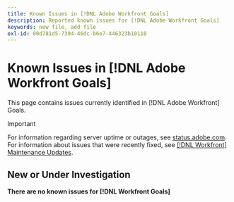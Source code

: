 ```yaml
---
title: Known Issues in [!DNL Adobe Workfront Goals]
description: Reported known issues for [!DNL Adobe Workfront Goals]
keywords: new file, add file
exl-id: 00d781d5-7394-46dc-b6e7-446323b10118
---
```

# Known Issues in [!DNL Adobe Workfront Goals]

This page contains issues currently identified in [!DNL Adobe Workfront] Goals.

>[!IMPORTANT]
>
>For information regarding server uptime or outages, see [status.adobe.com](https://status.adobe.com). For information about issues that were recently fixed, see [[!DNL Workfront] Maintenance Updates](../maintenance/current-updates.md).

## New or Under Investigation

**There are no known issues for [!DNL Workfront Goals]**

<!--


-->
